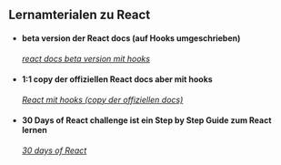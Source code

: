 ## Lernamterialen zu React



- #### **beta version der React docs (auf Hooks umgeschrieben)**
  [*react docs beta version mit hooks*](https://beta.reactjs.org/)

- #### **1:1 copy der offiziellen React docs aber mit hooks**
  [*React mit hooks (copy der offiziellen docs)*](https://reactwithhooks.netlify.app/)


- #### **30 Days of React challenge ist ein Step by Step Guide zum React lernen**
  [*30 days of React*](https://github.com/MandyNeumeyer/30-Days-Of-React)

